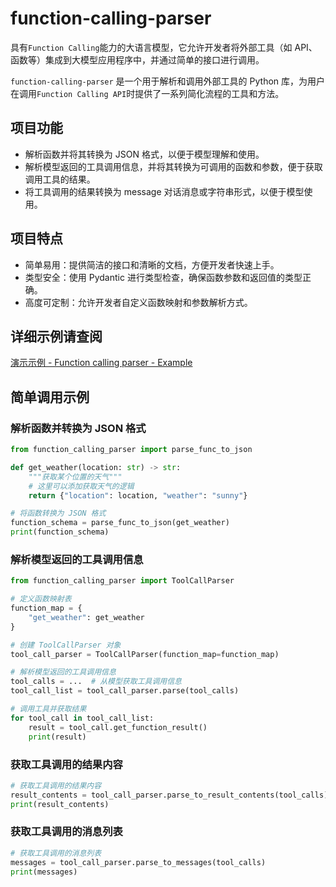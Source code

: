 # function-calling-parser

具有`Function Calling`能力的大语言模型，它允许开发者将外部工具（如 API、函数等）集成到大模型应用程序中，并通过简单的接口进行调用。

`function-calling-parser` 是一个用于解析和调用外部工具的 Python 库，为用户在调用`Function Calling API`时提供了一系列简化流程的工具和方法。

## 项目功能

- 解析函数并将其转换为 JSON 格式，以便于模型理解和使用。
- 解析模型返回的工具调用信息，并将其转换为可调用的函数和参数，便于获取调用工具的结果。
- 将工具调用的结果转换为 message 对话消息或字符串形式，以便于模型使用。

## 项目特点

- 简单易用：提供简洁的接口和清晰的文档，方便开发者快速上手。
- 类型安全：使用 Pydantic 进行类型检查，确保函数参数和返回值的类型正确。
- 高度可定制：允许开发者自定义函数映射和参数解析方式。

## 详细示例请查阅

[演示示例 - Function calling parser - Example](./main.ipynb)

## 简单调用示例

### 解析函数并转换为 JSON 格式

```python
from function_calling_parser import parse_func_to_json

def get_weather(location: str) -> str:
    """获取某个位置的天气"""
    # 这里可以添加获取天气的逻辑
    return {"location": location, "weather": "sunny"}

# 将函数转换为 JSON 格式
function_schema = parse_func_to_json(get_weather)
print(function_schema)
```

### 解析模型返回的工具调用信息

```python
from function_calling_parser import ToolCallParser

# 定义函数映射表
function_map = {
    "get_weather": get_weather
}

# 创建 ToolCallParser 对象
tool_call_parser = ToolCallParser(function_map=function_map)

# 解析模型返回的工具调用信息
tool_calls = ...  # 从模型获取工具调用信息
tool_call_list = tool_call_parser.parse(tool_calls)

# 调用工具并获取结果
for tool_call in tool_call_list:
    result = tool_call.get_function_result()
    print(result)
```

### 获取工具调用的结果内容

```python
# 获取工具调用的结果内容
result_contents = tool_call_parser.parse_to_result_contents(tool_calls)
print(result_contents)
```

### 获取工具调用的消息列表

```python
# 获取工具调用的消息列表
messages = tool_call_parser.parse_to_messages(tool_calls)
print(messages)
```
